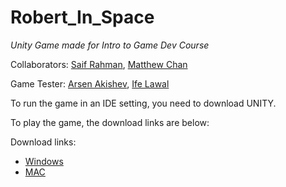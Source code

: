 # Robert_In_Space
*Unity Game made for Intro to Game Dev Course*

Collaborators: [Saif Rahman](https://github.com/SafeRamen), [Matthew Chan](https://github.com/chanmatthew)

Game Tester: [Arsen Akishev](https://github.com/arsenakishev), [Ife Lawal](https://github.com/ifeLawal)

To run the game in an IDE setting, you need to download UNITY.

To play the game, the download links are below:

Download links: 
  * [Windows](https://www.dropbox.com/s/6ps00nigpg2lxly/Robert%20In%20Space%20Windows.zip?dl=0)
  * [MAC](https://www.dropbox.com/s/1ep00bxkac861qb/Robert%20in%20Space%20MAC.zip?dl=0)

